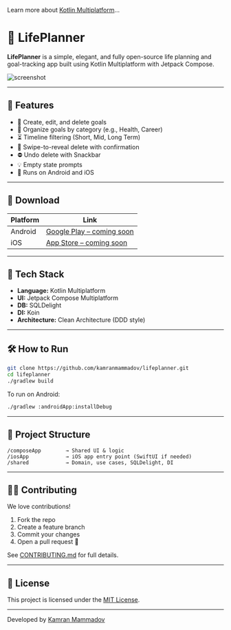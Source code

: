 Learn more about [Kotlin Multiplatform](https://www.jetbrains.com/help/kotlin-multiplatform-dev/get-started.html)…
# 📆 LifePlanner

**LifePlanner** is a simple, elegant, and fully open-source life planning and goal-tracking app built using Kotlin Multiplatform with Jetpack Compose.

![screenshot](preview.png)

---

## 🚀 Features

- 📝 Create, edit, and delete goals
- 🧩 Organize goals by category (e.g., Health, Career)
- ⏳ Timeline filtering (Short, Mid, Long Term)
- 🔁 Swipe-to-reveal delete with confirmation
- ⛔ Undo delete with Snackbar
- 💡 Empty state prompts
- 📱 Runs on Android and iOS

---

## 📲 Download

| Platform | Link |
|---------|------|
| Android | [Google Play – coming soon](#) |
| iOS     | [App Store – coming soon](#) |

---

## 🧠 Tech Stack

- **Language:** Kotlin Multiplatform
- **UI:** Jetpack Compose Multiplatform
- **DB:** SQLDelight
- **DI:** Koin
- **Architecture:** Clean Architecture (DDD style)

---

## 🛠 How to Run

```bash
git clone https://github.com/kamranmammadov/lifeplanner.git
cd lifeplanner
./gradlew build
```

To run on Android:

```bash
./gradlew :androidApp:installDebug
```

---

## 📂 Project Structure

```
/composeApp        → Shared UI & logic
/iosApp            → iOS app entry point (SwiftUI if needed)
/shared            → Domain, use cases, SQLDelight, DI
```

---

## 🧑‍💻 Contributing

We love contributions!

1. Fork the repo
2. Create a feature branch
3. Commit your changes
4. Open a pull request 🚀

See [CONTRIBUTING.md](CONTRIBUTING.md) for full details.

---

## 📜 License

This project is licensed under the [MIT License](LICENSE).

---

Developed by [Kamran Mammadov](https://github.com/kamranmammadov)